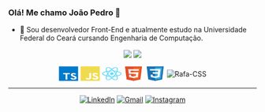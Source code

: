 ### Olá! Me chamo João Pedro 👋


- 🔭 Sou desenvolvedor Front-End e atualmente estudo na Universidade Federal do Ceará cursando Engenharia de Computação.

<!-- GitHub Stats -->

<div align="center">
  <a href="https://github.com/Joel-Rodrigues404" target="_blank" style="text-decoration: none;">
    <img height="200" align="center" src="https://github-readme-stats.vercel.app/api?username=Dev-Joao-Pedro&theme=radical&rank_icon=github&show_icons=true&repo-private=true"/>
    <img height="200" align="center" src="https://github-readme-stats.vercel.app/api/top-langs?username=Dev-Joao-Pedro&layout=compact&langs_count=8&card_width=320&theme=radical&"/>
    <br>
  </a>
</div

  <!-- TECNOLOGIAS QUE USO -->

<div align="center" style="display: inline_block"><br>
  <img align="center" alt="Rafa-Js" height="30" width="40" src="https://raw.githubusercontent.com/devicons/devicon/master/icons/typescript/typescript-plain.svg">
  <img align="center" alt="Rafa-Js" height="30" width="40" src="https://raw.githubusercontent.com/devicons/devicon/master/icons/javascript/javascript-plain.svg">
  <img align="center" alt="Rafa-React" height="30" width="40" src="https://raw.githubusercontent.com/devicons/devicon/master/icons/react/react-original.svg">
  <img align="center" alt="Rafa-HTML" height="30" width="40" src="https://raw.githubusercontent.com/devicons/devicon/master/icons/html5/html5-original.svg">
  <img align="center" alt="Rafa-CSS" height="30" width="40" src="https://raw.githubusercontent.com/devicons/devicon/master/icons/css3/css3-original.svg">
  <img align="center" alt="Rafa-CSS" height="30" width="40" src="https://cdn.jsdelivr.net/gh/devicons/devicon/icons/git/git-original.svg">
</div>

<hr>
<!-- SOCIAIS -->
<div align="center">
  <a href="https://www.linkedin.com/in/joao-pedro-sm/" target="_blank"><img src="https://img.shields.io/badge/-LinkedIn-%230077B5?style=for-the-badge&logo=linkedin&logoColor=white" alt="LinkedIn"/></a>
  <a href="mailto:marquesjoaopedro1234@gmail.com"><img src="https://img.shields.io/badge/-Gmail-%23333?style=for-the-badge&logo=gmail&logoColor=white" alt="Gmail"/></a>
  <a href="https://www.instagram.com/_joaopedro_sm/" target="_blank"><img src="https://img.shields.io/badge/Instagram-E4405F?style=for-the-badge&logo=instagram&logoColor=white" alt="Instagram"/></a>
</div>

